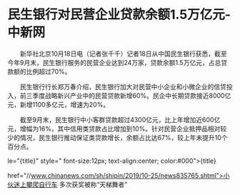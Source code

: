 # 民生银行对民营企业贷款余额1.5万亿元-中新网

　　新华社北京10月18日电（记者张千千）记者18日从中国民生银行获悉，截至今年9月末，民生银行服务的民营企业达到24万家，贷款余额1.5万亿元，占总贷款额的比例超过70%。

　　民生银行行长郑万春介绍，民生银行加大对民营中小企业和小微企业的信贷投入，前三季度战略新兴产业中的民营贷款新增60%。民企中长期贷款接近8000亿元，新增1100多亿元，增速为20%。

　　截至9月末，民生银行中小客群贷款超过4300亿元，比上年增加近600亿元，增幅为16%，其中信用类贷款占比增加到10%。针对民营企业抵押品相对较少的情况，民生银行推动保证类贷款增长，余额占比达67%，较上年末提升10个百分点。

le="{title}" style=" font-size:12px; text-align:center; color:#000">{title}

href="//www.chinanews.com/sh/shipin/2019/10-25/news835765.shtml">小伙迷上攀爬自行车 多次获奖被称“天梯舞者”

